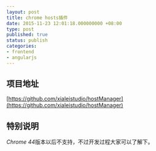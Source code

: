 ```yaml
---
layout: post
title: chrome hosts插件
date: 2015-11-23 12:01:18.000000000 +08:00
type: post
published: true
status: publish
categories:
- frontend
- angularjs
---
```

## 项目地址
[https://github.com/xialeistudio/hostManager](https://github.com/xialeistudio/hostManager)
## 特别说明
*Chrome 44*版本以后不支持，不过开发过程大家可以了解下。
